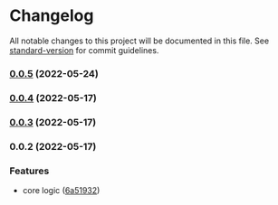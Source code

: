 # Changelog

All notable changes to this project will be documented in this file. See [standard-version](https://github.com/conventional-changelog/standard-version) for commit guidelines.

### [0.0.5](https://github.com/duiyuan/dioxide-provider/compare/v0.0.4...v0.0.5) (2022-05-24)

### [0.0.4](https://github.com/duiyuan/dioxide-provider/compare/v0.0.3...v0.0.4) (2022-05-17)

### [0.0.3](https://github.com/duiyuan/dioxide-provider/compare/v0.0.2...v0.0.3) (2022-05-17)

### 0.0.2 (2022-05-17)


### Features

* core logic ([6a51932](https://github.com/duiyuan/dioxide-provider/commit/6a5193265e39119801e6dedb495ed697c167faca))
